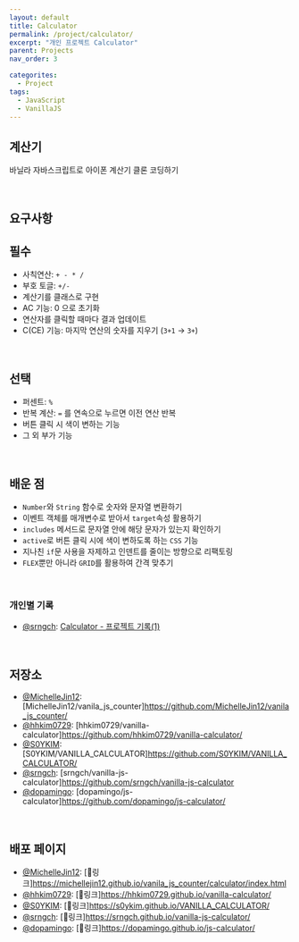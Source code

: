 ```yaml
---
layout: default
title: Calculator
permalink: /project/calculator/
excerpt: "개인 프로젝트 Calculator"
parent: Projects
nav_order: 3

categorites:
  - Project
tags:
  - JavaScript
  - VanillaJS
---
```


## 계산기

바닐라 자바스크립트로 아이폰 계산기 클론 코딩하기 

</br>

## 요구사항

필수
---

- 사칙연산: `+ - * /`
- 부호 토글: `+/-`
- 계산기를 클래스로 구현
- AC 기능: 0 으로 초기화
- 연산자를 클릭할 때마다 결과 업데이트
- C(CE) 기능: 마지막 연산의 숫자를 지우기 (`3+1` → `3+`)

</br>

선택
---

- 퍼센트: `%`
- 반복 계산: `=` 를 연속으로 누르면 이전 연산 반복
- 버튼 클릭 시 색이 변하는 기능
- 그 외 부가 기능

</br>

## 배운 점

- `Number`와 `String` 함수로 숫자와 문자열 변환하기
- 이벤트 객체를 매개변수로 받아서 `target`속성 활용하기
- `includes` 메서드로 문자열 안에 해당 문자가 있는지 확인하기
- `active`로 버튼 클릭 시에 색이 변하도록 하는 `CSS` 기능
- 지나친 `if`문 사용을 자제하고 인덴트를 줄이는 방향으로 리팩토링
- `FLEX`뿐만 아니라 `GRID`를 활용하여 간격 맞추기

</br>

### 개인별 기록
- [@srngch](https://github.com/srngch): [Calculator - 프로젝트 기록(1)](https://srngch.github.io/note-calc/)

</br>

## 저장소

- [@MichelleJin12](https://github.com/MichelleJin12): [MichelleJin12/vanila_js_counter]https://github.com/MichelleJin12/vanila_js_counter/
- [@hhkim0729](https://github.com/hhkim0729): [hhkim0729/vanilla-calculator]https://github.com/hhkim0729/vanilla-calculator/
- [@S0YKIM](https://github.com/S0YKIM): [S0YKIM/VANILLA_CALCULATOR]https://github.com/S0YKIM/VANILLA_CALCULATOR/
- [@srngch](https://github.com/srngch): [srngch/vanilla-js-calculator]https://github.com/srngch/vanilla-js-calculator
- [@dopamingo](@dopamingo): [dopamingo/js-calculator]https://github.com/dopamingo/js-calculator/

</br>

## 배포 페이지

- [@MichelleJin12](https://github.com/MichelleJin12): [🔗링크]https://michellejin12.github.io/vanila_js_counter/calculator/index.html
- [@hhkim0729](https://github.com/hhkim0729): [🔗링크]https://hhkim0729.github.io/vanilla-calculator/
- [@S0YKIM](https://github.com/S0YKIM): [🔗링크]https://s0ykim.github.io/VANILLA_CALCULATOR/
- [@srngch](https://github.com/srngch): [🔗링크]https://srngch.github.io/vanilla-js-calculator/
- [@dopamingo](@dopamingo): [🔗링크]https://dopamingo.github.io/js-calculator/
